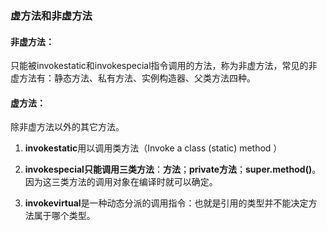 ### 虚方法和非虚方法

#### 非虚方法：

只能被invokestatic和invokespecial指令调用的方法，称为非虚方法，常见的非虚方法有：静态方法、私有方法、实例构造器、父类方法四种。

#### 虚方法：

除非虚方法以外的其它方法。





1. **invokestatic**用以调用类方法（Invoke a class (static) method ）
2. **invokespecial只能调用三类方法**：**方法**；**private方法**；**super.method()**。因为这三类方法的调用对象在编译时就可以确定。

2. **invokevirtual**是一种动态分派的调用指令：也就是引用的类型并不能决定方法属于哪个类型。

